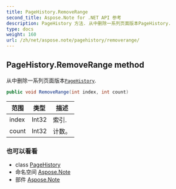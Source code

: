 ```yaml
---
title: PageHistory.RemoveRange
second_title: Aspose.Note for .NET API 参考
description: PageHistory 方法. 从中删除一系列页面版本PageHistory.
type: docs
weight: 160
url: /zh/net/aspose.note/pagehistory/removerange/
---
```

## PageHistory.RemoveRange method

从中删除一系列页面版本[`PageHistory`](../).

```csharp
public void RemoveRange(int index, int count)
```

| 范围 | 类型 | 描述 |
| --- | --- | --- |
| index | Int32 | 索引. |
| count | Int32 | 计数。 |

### 也可以看看

* class [PageHistory](../)
* 命名空间 [Aspose.Note](../../pagehistory/)
* 部件 [Aspose.Note](../../../)


